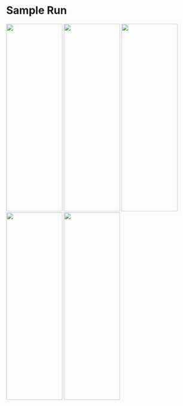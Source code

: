 # Sample Run

<img width="150" height="500" src="https://raw.githubusercontent.com/Seif-Mustafa/My-Projects-Sample-Run-Optimized-PNG/refs/heads/main/Coffee%20Shop/1.jpg"/>
<img width="150" height="500" src="https://raw.githubusercontent.com/Seif-Mustafa/My-Projects-Sample-Run-Optimized-PNG/refs/heads/main/Coffee%20Shop/2.jpg"/>
<img width="150" height="500" src="https://raw.githubusercontent.com/Seif-Mustafa/My-Projects-Sample-Run-Optimized-PNG/refs/heads/main/Coffee%20Shop/3.jpg"/>
<img width="150" height="500" src="https://raw.githubusercontent.com/Seif-Mustafa/My-Projects-Sample-Run-Optimized-PNG/refs/heads/main/Coffee%20Shop/4.jpg"/>
<img width="150" height="500" src="https://raw.githubusercontent.com/Seif-Mustafa/My-Projects-Sample-Run-Optimized-PNG/refs/heads/main/Coffee%20Shop/5.jpg"/>
